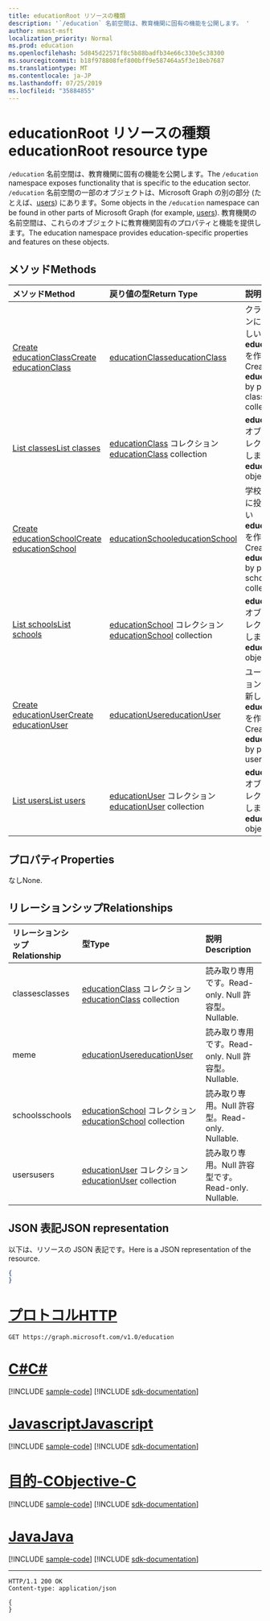 ```yaml
---
title: educationRoot リソースの種類
description: '`/education` 名前空間は、教育機関に固有の機能を公開します。 '
author: mmast-msft
localization_priority: Normal
ms.prod: education
ms.openlocfilehash: 5d845d22571f8c5b88badfb34e66c330e5c38300
ms.sourcegitcommit: b18f978808fef800bff9e587464a5f3e18eb7687
ms.translationtype: MT
ms.contentlocale: ja-JP
ms.lasthandoff: 07/25/2019
ms.locfileid: "35884855"
---
```

# <a name="educationroot-resource-type"></a><span data-ttu-id="054c6-103">educationRoot リソースの種類</span><span class="sxs-lookup"><span data-stu-id="054c6-103">educationRoot resource type</span></span>

<span data-ttu-id="054c6-104">`/education` 名前空間は、教育機関に固有の機能を公開します。</span><span class="sxs-lookup"><span data-stu-id="054c6-104">The `/education` namespace exposes functionality that is specific to the education sector.</span></span> <span data-ttu-id="054c6-105">`/education` 名前空間の一部のオブジェクトは、Microsoft Graph の別の部分 (たとえば、[users](user.md)) にあります。</span><span class="sxs-lookup"><span data-stu-id="054c6-105">Some objects in the `/education` namespace can be found in other parts of Microsoft Graph (for example, [users](user.md)).</span></span> <span data-ttu-id="054c6-106">教育機関の名前空間は、これらのオブジェクトに教育機関固有のプロパティと機能を提供します。</span><span class="sxs-lookup"><span data-stu-id="054c6-106">The education namespace provides education-specific properties and features on these objects.</span></span>

## <a name="methods"></a><span data-ttu-id="054c6-107">メソッド</span><span class="sxs-lookup"><span data-stu-id="054c6-107">Methods</span></span>

| <span data-ttu-id="054c6-108">メソッド</span><span class="sxs-lookup"><span data-stu-id="054c6-108">Method</span></span>           | <span data-ttu-id="054c6-109">戻り値の型</span><span class="sxs-lookup"><span data-stu-id="054c6-109">Return Type</span></span>    |<span data-ttu-id="054c6-110">説明</span><span class="sxs-lookup"><span data-stu-id="054c6-110">Description</span></span>|
|:---------------|:--------|:----------|
|[<span data-ttu-id="054c6-111">Create educationClass</span><span class="sxs-lookup"><span data-stu-id="054c6-111">Create educationClass</span></span>](../api/educationroot-post-classes.md) |[<span data-ttu-id="054c6-112">educationClass</span><span class="sxs-lookup"><span data-stu-id="054c6-112">educationClass</span></span>](educationclass.md)| <span data-ttu-id="054c6-113">クラス コレクションに投稿して、新しい **educationClass** を作成します。</span><span class="sxs-lookup"><span data-stu-id="054c6-113">Create a new **educationClass** by posting to the classes collection.</span></span>|
|[<span data-ttu-id="054c6-114">List classes</span><span class="sxs-lookup"><span data-stu-id="054c6-114">List classes</span></span>](../api/educationroot-list-classes.md) |<span data-ttu-id="054c6-115">[educationClass](educationclass.md) コレクション</span><span class="sxs-lookup"><span data-stu-id="054c6-115">[educationClass](educationclass.md) collection</span></span>| <span data-ttu-id="054c6-116">**educationClass** オブジェクト コレクションを取得します。</span><span class="sxs-lookup"><span data-stu-id="054c6-116">Get an **educationClass** object collection.</span></span>|
|[<span data-ttu-id="054c6-117">Create educationSchool</span><span class="sxs-lookup"><span data-stu-id="054c6-117">Create educationSchool</span></span>](../api/educationroot-post-schools.md) |[<span data-ttu-id="054c6-118">educationSchool</span><span class="sxs-lookup"><span data-stu-id="054c6-118">educationSchool</span></span>](educationschool.md)| <span data-ttu-id="054c6-119">学校コレクションに投稿して、新しい **educationSchool** を作成します。</span><span class="sxs-lookup"><span data-stu-id="054c6-119">Create a new **educationSchool** by posting to the schools collection.</span></span>|
|[<span data-ttu-id="054c6-120">List schools</span><span class="sxs-lookup"><span data-stu-id="054c6-120">List schools</span></span>](../api/educationroot-list-schools.md) |<span data-ttu-id="054c6-121">[educationSchool](educationschool.md) コレクション</span><span class="sxs-lookup"><span data-stu-id="054c6-121">[educationSchool](educationschool.md) collection</span></span>| <span data-ttu-id="054c6-122">**educationSchool** オブジェクト コレクションを取得します。</span><span class="sxs-lookup"><span data-stu-id="054c6-122">Get an **educationSchool** object collection.</span></span>|
|[<span data-ttu-id="054c6-123">Create educationUser</span><span class="sxs-lookup"><span data-stu-id="054c6-123">Create educationUser</span></span>](../api/educationroot-post-users.md) |[<span data-ttu-id="054c6-124">educationUser</span><span class="sxs-lookup"><span data-stu-id="054c6-124">educationUser</span></span>](educationuser.md)| <span data-ttu-id="054c6-125">ユーザー コレクションに投稿して、新しい **educationUser** を作成します。</span><span class="sxs-lookup"><span data-stu-id="054c6-125">Create a new **educationUser** by posting to the users collection.</span></span>|
|[<span data-ttu-id="054c6-126">List users</span><span class="sxs-lookup"><span data-stu-id="054c6-126">List users</span></span>](../api/educationroot-list-users.md) |<span data-ttu-id="054c6-127">[educationUser](educationuser.md) コレクション</span><span class="sxs-lookup"><span data-stu-id="054c6-127">[educationUser](educationuser.md) collection</span></span>| <span data-ttu-id="054c6-128">**educationUser** オブジェクト コレクションを取得します。</span><span class="sxs-lookup"><span data-stu-id="054c6-128">Get an **educationUser** object collection.</span></span>|

## <a name="properties"></a><span data-ttu-id="054c6-129">プロパティ</span><span class="sxs-lookup"><span data-stu-id="054c6-129">Properties</span></span>
<span data-ttu-id="054c6-130">なし</span><span class="sxs-lookup"><span data-stu-id="054c6-130">None.</span></span>

## <a name="relationships"></a><span data-ttu-id="054c6-131">リレーションシップ</span><span class="sxs-lookup"><span data-stu-id="054c6-131">Relationships</span></span>
| <span data-ttu-id="054c6-132">リレーションシップ</span><span class="sxs-lookup"><span data-stu-id="054c6-132">Relationship</span></span> | <span data-ttu-id="054c6-133">型</span><span class="sxs-lookup"><span data-stu-id="054c6-133">Type</span></span>   |<span data-ttu-id="054c6-134">説明</span><span class="sxs-lookup"><span data-stu-id="054c6-134">Description</span></span>|
|:---------------|:--------|:----------|
|<span data-ttu-id="054c6-135">classes</span><span class="sxs-lookup"><span data-stu-id="054c6-135">classes</span></span>|<span data-ttu-id="054c6-136">[educationClass](educationclass.md) コレクション</span><span class="sxs-lookup"><span data-stu-id="054c6-136">[educationClass](educationclass.md) collection</span></span>| <span data-ttu-id="054c6-137">読み取り専用です。</span><span class="sxs-lookup"><span data-stu-id="054c6-137">Read-only.</span></span> <span data-ttu-id="054c6-138">Null 許容型。</span><span class="sxs-lookup"><span data-stu-id="054c6-138">Nullable.</span></span>|
|<span data-ttu-id="054c6-139">me</span><span class="sxs-lookup"><span data-stu-id="054c6-139">me</span></span>|[<span data-ttu-id="054c6-140">educationUser</span><span class="sxs-lookup"><span data-stu-id="054c6-140">educationUser</span></span>](educationuser.md)| <span data-ttu-id="054c6-141">読み取り専用です。</span><span class="sxs-lookup"><span data-stu-id="054c6-141">Read-only.</span></span> <span data-ttu-id="054c6-142">Null 許容型。</span><span class="sxs-lookup"><span data-stu-id="054c6-142">Nullable.</span></span>|
|<span data-ttu-id="054c6-143">schools</span><span class="sxs-lookup"><span data-stu-id="054c6-143">schools</span></span>|<span data-ttu-id="054c6-144">[educationSchool](educationschool.md) コレクション</span><span class="sxs-lookup"><span data-stu-id="054c6-144">[educationSchool](educationschool.md) collection</span></span>| <span data-ttu-id="054c6-p104">読み取り専用。Null 許容型。</span><span class="sxs-lookup"><span data-stu-id="054c6-p104">Read-only. Nullable.</span></span>|
|<span data-ttu-id="054c6-147">users</span><span class="sxs-lookup"><span data-stu-id="054c6-147">users</span></span>|<span data-ttu-id="054c6-148">[educationUser](educationuser.md) コレクション</span><span class="sxs-lookup"><span data-stu-id="054c6-148">[educationUser](educationuser.md) collection</span></span>| <span data-ttu-id="054c6-p105">読み取り専用。Null 許容型です。</span><span class="sxs-lookup"><span data-stu-id="054c6-p105">Read-only. Nullable.</span></span>|

## <a name="json-representation"></a><span data-ttu-id="054c6-151">JSON 表記</span><span class="sxs-lookup"><span data-stu-id="054c6-151">JSON representation</span></span>
<span data-ttu-id="054c6-152">以下は、リソースの JSON 表記です。</span><span class="sxs-lookup"><span data-stu-id="054c6-152">Here is a JSON representation of the resource.</span></span>

<!--{
  "blockType": "resource",
  "optionalProperties": [],
  "baseType": "microsoft.graph.entity",
  "@odata.type": "microsoft.graph.educationRoot"
}-->

```json
{
}
```


# <a name="httptabhttp"></a>[<span data-ttu-id="054c6-153">プロトコル</span><span class="sxs-lookup"><span data-stu-id="054c6-153">HTTP</span></span>](#tab/http)
<!-- {
  "blockType": "request",
  "name": "get_education"
}-->
```http
GET https://graph.microsoft.com/v1.0/education
```
# <a name="ctabcsharp"></a>[<span data-ttu-id="054c6-154">C#</span><span class="sxs-lookup"><span data-stu-id="054c6-154">C#</span></span>](#tab/csharp)
[!INCLUDE [sample-code](../includes/snippets/csharp/get-education-csharp-snippets.md)]
[!INCLUDE [sdk-documentation](../includes/snippets/snippets-sdk-documentation-link.md)]

# <a name="javascripttabjavascript"></a>[<span data-ttu-id="054c6-155">Javascript</span><span class="sxs-lookup"><span data-stu-id="054c6-155">Javascript</span></span>](#tab/javascript)
[!INCLUDE [sample-code](../includes/snippets/javascript/get-education-javascript-snippets.md)]
[!INCLUDE [sdk-documentation](../includes/snippets/snippets-sdk-documentation-link.md)]

# <a name="objective-ctabobjc"></a>[<span data-ttu-id="054c6-156">目的-C</span><span class="sxs-lookup"><span data-stu-id="054c6-156">Objective-C</span></span>](#tab/objc)
[!INCLUDE [sample-code](../includes/snippets/objc/get-education-objc-snippets.md)]
[!INCLUDE [sdk-documentation](../includes/snippets/snippets-sdk-documentation-link.md)]

# <a name="javatabjava"></a>[<span data-ttu-id="054c6-157">Java</span><span class="sxs-lookup"><span data-stu-id="054c6-157">Java</span></span>](#tab/java)
[!INCLUDE [sample-code](../includes/snippets/java/get-education-java-snippets.md)]
[!INCLUDE [sdk-documentation](../includes/snippets/snippets-sdk-documentation-link.md)]

---


<!-- {
  "blockType": "response",
  "truncated": true,
  "@odata.type": "microsoft.graph.educationRoot"
} -->
```http
HTTP/1.1 200 OK
Content-type: application/json

{
}
```

<!-- uuid: 8fcb5dbc-d5aa-4681-8e31-b001d5168d79
2015-10-25 14:57:30 UTC -->
<!-- {
  "type": "#page.annotation",
  "description": "educationRoot resource",
  "keywords": "",
  "section": "documentation",
  "tocPath": "",
  "suppressions": [
  ]
}-->
